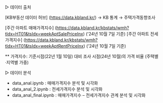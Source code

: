 ▷ 데이터 출처

[KB부동산 데이터 허브] (https://data.kbland.kr/) → KB 통계 → 주택가격동향조사

[주간 아파트 매매가격지수] (https://data.kbland.kr/kbstats/wmh?tIdx=HT01&tsIdx=weekAptSalePriceInx) ('24년 10월 7일 기준)
[주간 아파트 전세가격지수]
(https://data.kbland.kr/kbstats/wmh?tIdx=HT01&tsIdx=weekAptRentPriceInx) ('24년 10월 7일 기준)

** 가격지수: 기준시점(22년 1월 10일) 대비 조사 시점(24년 10월)의 가격 비율 (주택별·지역별 가중)


▷ 데이터 분석

- data_anal.ipynb : 매매가격지수 분석 및 시각화
- data_anal_2.ipynb : 전세가격지수 분석 및 시각화
- data_anal_final.ipynb : 매매가격지수 – 전세가격지수 관계 분석 및 시각화

